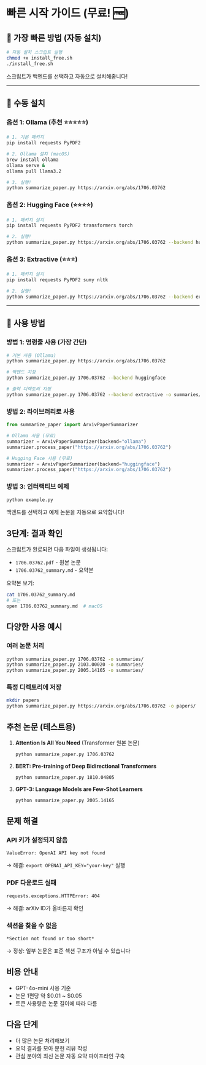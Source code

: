 # 빠른 시작 가이드 (무료! 🆓)

## 🎯 가장 빠른 방법 (자동 설치)

```bash
# 자동 설치 스크립트 실행
chmod +x install_free.sh
./install_free.sh
```

스크립트가 백엔드를 선택하고 자동으로 설치해줍니다!

---

## 📝 수동 설치

### 옵션 1: Ollama (추천 ⭐⭐⭐⭐⭐)

```bash
# 1. 기본 패키지
pip install requests PyPDF2

# 2. Ollama 설치 (macOS)
brew install ollama
ollama serve &
ollama pull llama3.2

# 3. 실행!
python summarize_paper.py https://arxiv.org/abs/1706.03762
```

### 옵션 2: Hugging Face (⭐⭐⭐⭐)

```bash
# 1. 패키지 설치
pip install requests PyPDF2 transformers torch

# 2. 실행!
python summarize_paper.py https://arxiv.org/abs/1706.03762 --backend huggingface
```

### 옵션 3: Extractive (⭐⭐⭐)

```bash
# 1. 패키지 설치
pip install requests PyPDF2 sumy nltk

# 2. 실행!
python summarize_paper.py https://arxiv.org/abs/1706.03762 --backend extractive
```

---

## 🚀 사용 방법

### 방법 1: 명령줄 사용 (가장 간단)

```bash
# 기본 사용 (Ollama)
python summarize_paper.py https://arxiv.org/abs/1706.03762

# 백엔드 지정
python summarize_paper.py 1706.03762 --backend huggingface

# 출력 디렉토리 지정
python summarize_paper.py 1706.03762 --backend extractive -o summaries/
```

### 방법 2: 라이브러리로 사용

```python
from summarize_paper import ArxivPaperSummarizer

# Ollama 사용 (무료)
summarizer = ArxivPaperSummarizer(backend="ollama")
summarizer.process_paper("https://arxiv.org/abs/1706.03762")

# Hugging Face 사용 (무료)
summarizer = ArxivPaperSummarizer(backend="huggingface")
summarizer.process_paper("https://arxiv.org/abs/1706.03762")
```

### 방법 3: 인터랙티브 예제

```bash
python example.py
```

백엔드를 선택하고 예제 논문을 자동으로 요약합니다!

## 3단계: 결과 확인

스크립트가 완료되면 다음 파일이 생성됩니다:

- `1706.03762.pdf` - 원본 논문
- `1706.03762_summary.md` - 요약본

요약본 보기:
```bash
cat 1706.03762_summary.md
# 또는
open 1706.03762_summary.md  # macOS
```

## 다양한 사용 예시

### 여러 논문 처리

```bash
python summarize_paper.py 1706.03762 -o summaries/
python summarize_paper.py 2103.00020 -o summaries/
python summarize_paper.py 2005.14165 -o summaries/
```

### 특정 디렉토리에 저장

```bash
mkdir papers
python summarize_paper.py https://arxiv.org/abs/1706.03762 -o papers/
```

## 추천 논문 (테스트용)

1. **Attention Is All You Need** (Transformer 원본 논문)
   ```bash
   python summarize_paper.py 1706.03762
   ```

2. **BERT: Pre-training of Deep Bidirectional Transformers**
   ```bash
   python summarize_paper.py 1810.04805
   ```

3. **GPT-3: Language Models are Few-Shot Learners**
   ```bash
   python summarize_paper.py 2005.14165
   ```

## 문제 해결

### API 키가 설정되지 않음
```
ValueError: OpenAI API key not found
```
→ 해결: `export OPENAI_API_KEY="your-key"` 실행

### PDF 다운로드 실패
```
requests.exceptions.HTTPError: 404
```
→ 해결: arXiv ID가 올바른지 확인

### 섹션을 찾을 수 없음
```
*Section not found or too short*
```
→ 정상: 일부 논문은 표준 섹션 구조가 아닐 수 있습니다

## 비용 안내

- GPT-4o-mini 사용 기준
- 논문 1편당 약 $0.01 ~ $0.05
- 토큰 사용량은 논문 길이에 따라 다름

## 다음 단계

- 더 많은 논문 처리해보기
- 요약 결과를 모아 문헌 리뷰 작성
- 관심 분야의 최신 논문 자동 요약 파이프라인 구축

